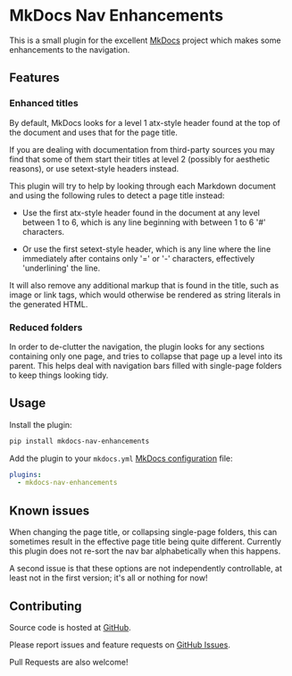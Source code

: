 # MkDocs Nav Enhancements

This is a small plugin for the excellent [MkDocs](https://www.mkdocs.org) project which makes some enhancements to the navigation.

## Features

### Enhanced titles

By default, MkDocs looks for a level 1 atx-style header found at the top of the document and uses that for the page title.

If you are dealing with documentation from third-party sources you may find that some of them start their titles at level 2 (possibly for aesthetic reasons), or use setext-style headers instead.

This plugin will try to help by looking through each Markdown document and using the following rules to detect a page title instead:

* Use the first atx-style header found in the document at any level between 1 to 6, which is any line beginning with between 1 to 6 '#' characters.

* Or use the first setext-style header, which is any line where the line immediately after contains only '=' or '-' characters, effectively 'underlining' the line.

It will also remove any additional markup that is found in the title, such as image or link tags, which would otherwise be rendered as string literals in the generated HTML.

### Reduced folders

In order to de-clutter the navigation, the plugin looks for any sections containing only one page, and tries to collapse that page up a level into its parent. This helps deal with navigation bars filled with single-page folders to keep things looking tidy.

## Usage

Install the plugin:

```bash
pip install mkdocs-nav-enhancements
```

Add the plugin to your `mkdocs.yml` [MkDocs configuration](https://www.mkdocs.org/user-guide/configuration/) file:

```yaml
plugins:
  - mkdocs-nav-enhancements
```

## Known issues

When changing the page title, or collapsing single-page folders, this can sometimes result in the effective page title being quite different. Currently this plugin does not re-sort the nav bar alphabetically when this happens.

A second issue is that these options are not independently controllable, at least not in the first version; it's all or nothing for now!

## Contributing

Source code is hosted at [GitHub](https://github.com/Rylon/mkdocs-nav-enhancements).

Please report issues and feature requests on [GitHub Issues](https://github.com/Rylon/mkdocs-nav-enhancements).

Pull Requests are also welcome!
